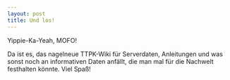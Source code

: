 ```yaml
---
layout: post
title: Und los!
---
```


Yippie-Ka-Yeah, MOFO!

Da ist es, das nagelneue TTPK-Wiki für Serverdaten, Anleitungen und was sonst noch an informativen Daten anfällt, die man mal für die Nachwelt festhalten könnte. Viel Spaß!